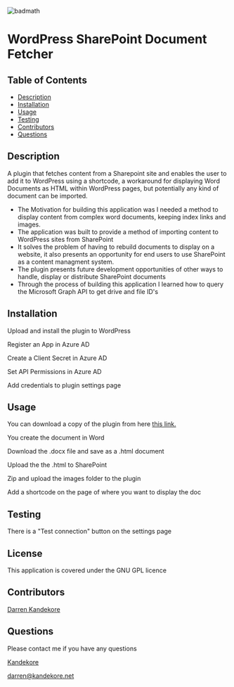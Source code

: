 ![badmath](https://img.shields.io/badge/license-GPL-blue)

# WordPress SharePoint Document Fetcher

## Table of Contents

- [Description](#Description)
- [Installation](#installation)
- [Usage](#usage)
- [Testing](#testing)
- [Contributors](#Contributors)
- [Questions](#Questions)

## Description

A plugin that fetches content from a Sharepoint site and enables the user to add it to WordPress using a shortcode, a workaround for displaying Word Documents as HTML within WordPress pages, but potentially any kind of document can be imported.

- The Motivation for building this application was I needed a method to display content from complex word documents, keeping index links and images.
- The application was built to provide a method of importing content to WordPress sites from SharePoint
- It solves the problem of having to rebuild documents to display on a website, it also presents an opportunity for end users to use SharePoint as a content managment system.
- The plugin presents future development opportunities of other ways to handle, display or distribute SharePoint documents
- Through the process of building this application I learned how to query the Microsoft Graph API to get drive and file ID's

## Installation

Upload and install the plugin to WordPress

Register an App in Azure AD

Create a Client Secret in Azure AD

Set API Permissions in Azure AD

Add credentials to plugin settings page

## Usage

You can download a copy of the plugin from here [this link.](https://wpsharepointfetch.wordpresswizard.net/)

You create the document in Word

Download the .docx file and save as a .html document

Upload the the .html to SharePoint

Zip and upload the images folder to the plugin

Add a shortcode on the page of where you want to display the doc

## Testing

There is a "Test connection" button on the settings page

## License

This application is covered under the GNU GPL licence

## Contributors

[Darren Kandekore](https://github.com/Kandekore)

## Questions

Please contact me if you have any questions

[Kandekore](https://github.com/Kandekore)

[darren@kandekore.net](mailto:darren@kandekore.net)
